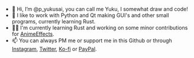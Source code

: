 - 👋 Hi, I’m @p_yukusai, you can call me Yuku, I somewhat draw and code!
- 👀 I like to work with Python and Qt making GUI's and other small programs, currently learning Rust.
- 👩‍💼 I'm currently learning Rust and working on some minor contributions for [AnimeEffects](https://github.com/AnimeEffectsDevs/AnimeEffects).
- 📫 You can always PM me or support me in this Github or through [Instagram](https://www.instagram.com/p_yukusai/), [Twitter](https://twitter.com/p_yukusai), [Ko-fi](https://ko-fi.com/yukusai) or [PayPal](https://www.paypal.com/donate?hosted_button_id=N6F62G5H4CF94).
